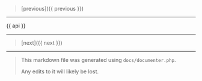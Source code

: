 > [previous]({{ previous }})

---

{{ api }}

---

> [next]({{ next }})

---

> This markdown file was generated using `docs/documenter.php`.
>
> Any edits to it will likely be lost.
